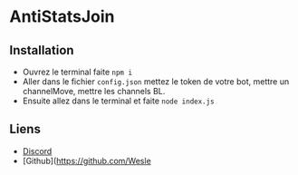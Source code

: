 # AntiStatsJoin

## Installation

* Ouvrez le terminal faite `npm i`
* Aller dans le fichier `config.json` mettez le token de votre bot, mettre un channelMove, mettre les channels BL.
* Ensuite allez dans le terminal et faite `node index.js`

## Liens

*   [Discord](https://discord.gg/)
*   [Github](https://github.com/Wesle

